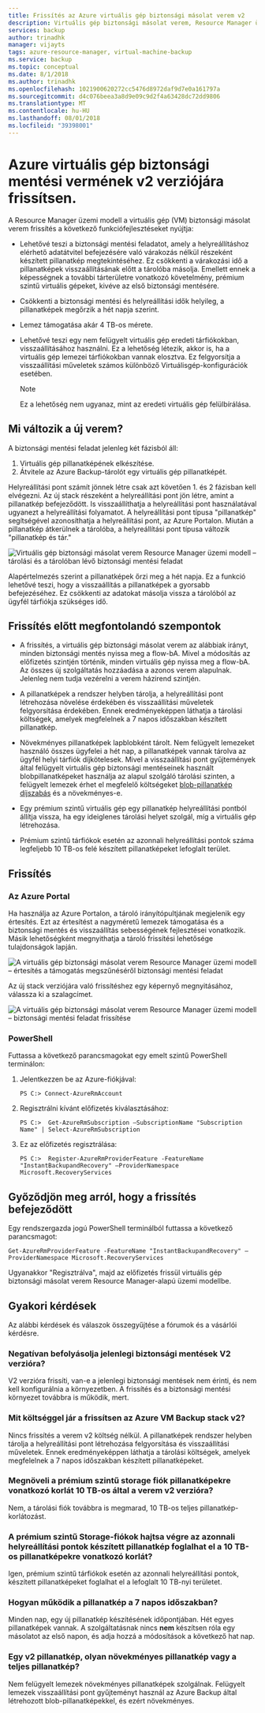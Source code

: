 ```yaml
---
title: Frissítés az Azure virtuális gép biztonsági másolat verem v2
description: Virtuális gép biztonsági másolat verem, Resource Manager üzemi modell frissítési folyamata, és a gyakori kérdések
services: backup
author: trinadhk
manager: vijayts
tags: azure-resource-manager, virtual-machine-backup
ms.service: backup
ms.topic: conceptual
ms.date: 8/1/2018
ms.author: trinadhk
ms.openlocfilehash: 1021900620272cc5476d8972daf9d7e0a161797a
ms.sourcegitcommit: d4c076beea3a8d9e09c9d2f4a63428dc72dd9806
ms.translationtype: MT
ms.contentlocale: hu-HU
ms.lasthandoff: 08/01/2018
ms.locfileid: "39398001"
---
```

# <a name="upgrade-to-azure-vm-backup-stack-v2"></a>Azure virtuális gép biztonsági mentési vermének v2 verziójára frissítsen.

A Resource Manager üzemi modell a virtuális gép (VM) biztonsági másolat verem frissítés a következő funkciófejlesztéseket nyújtja:

* Lehetővé teszi a biztonsági mentési feladatot, amely a helyreállításhoz elérhető adatátvitel befejezésére való várakozás nélkül részeként készített pillanatkép megtekintéséhez. Ez csökkenti a várakozási idő a pillanatképek visszaállításának előtt a tárolóba másolja. Emellett ennek a képességnek a további tárterületre vonatkozó követelmény, prémium szintű virtuális gépeket, kivéve az első biztonsági mentésére.  

* Csökkenti a biztonsági mentési és helyreállítási idők helyileg, a pillanatképek megőrzik a hét napja szerint.

* Lemez támogatása akár 4 TB-os mérete.

* Lehetővé teszi egy nem felügyelt virtuális gép eredeti tárfiókokban, visszaállításához használni. Ez a lehetőség létezik, akkor is, ha a virtuális gép lemezei tárfiókokban vannak elosztva. Ez felgyorsítja a visszaállítási műveletek számos különböző Virtuálisgép-konfigurációk esetében.
    > [!NOTE]
    > Ez a lehetőség nem ugyanaz, mint az eredeti virtuális gép felülbírálása. 
    >

## <a name="whats-changing-in-the-new-stack"></a>Mi változik a új verem?
A biztonsági mentési feladat jelenleg két fázisból áll:
1.  Virtuális gép pillanatképének elkészítése. 
2.  Átvitele az Azure Backup-tárolót egy virtuális gép pillanatképét. 

Helyreállítási pont számít jönnek létre csak azt követően 1. és 2 fázisban kell elvégezni. Az új stack részeként a helyreállítási pont jön létre, amint a pillanatkép befejeződött. Is visszaállíthatja a helyreállítási pont használatával ugyanezt a helyreállítási folyamatot. A helyreállítási pont típusa "pillanatkép" segítségével azonosíthatja a helyreállítási pont, az Azure Portalon. Miután a pillanatkép átkerülnek a tárolóba, a helyreállítási pont típusa változik "pillanatkép és tár." 

![Virtuális gép biztonsági másolat verem Resource Manager üzemi modell – tárolási és a tárolóban lévő biztonsági mentési feladat](./media/backup-azure-vms/instant-rp-flow.jpg) 

Alapértelmezés szerint a pillanatképek őrzi meg a hét napja. Ez a funkció lehetővé teszi, hogy a visszaállítás a pillanatképek a gyorsabb befejezéséhez. Ez csökkenti az adatokat másolja vissza a tárolóból az ügyfél tárfiókja szükséges idő. 

## <a name="considerations-before-upgrade"></a>Frissítés előtt megfontolandó szempontok

* A frissítés, a virtuális gép biztonsági másolat verem az alábbiak irányt, minden biztonsági mentés nyissa meg a flow-bA. Mivel a módosítás az előfizetés szintjén történik, minden virtuális gép nyissa meg a flow-bA. Az összes új szolgáltatás hozzáadása a azonos verem alapulnak. Jelenleg nem tudja vezérelni a verem házirend szintjén.

* A pillanatképek a rendszer helyben tárolja, a helyreállítási pont létrehozása növelése érdekében és visszaállítási műveletek felgyorsítása érdekében. Ennek eredményeképpen láthatja a tárolási költségek, amelyek megfelelnek a 7 napos időszakban készített pillanatkép.

* Növekményes pillanatképek lapblobként tárolt. Nem felügyelt lemezeket használó összes ügyfelei a hét nap, a pillanatképek vannak tárolva az ügyfél helyi tárfiók díjkötelesek. Mivel a visszaállítási pont gyűjtemények által felügyelt virtuális gép biztonsági mentéseinek használt blobpillanatképeket használja az alapul szolgáló tárolási szinten, a felügyelt lemezek érhet el megfelelő költségeket [blob-pillanatkép díjszabás](https://docs.microsoft.com/rest/api/storageservices/understanding-how-snapshots-accrue-charges) és a növekményes-e. 

* Egy prémium szintű virtuális gép egy pillanatkép helyreállítási pontból állítja vissza, ha egy ideiglenes tárolási helyet szolgál, míg a virtuális gép létrehozása.

* Prémium szintű tárfiókok esetén az azonnali helyreállítási pontok száma legfeljebb 10 TB-os felé készített pillanatképeket lefoglalt terület.

## <a name="upgrade"></a>Frissítés
### <a name="the-azure-portal"></a>Az Azure Portal
Ha használja az Azure Portalon, a tároló irányítópultjának megjelenik egy értesítés. Ezt az értesítést a nagyméretű lemezek támogatása és a biztonsági mentés és visszaállítás sebességének fejlesztései vonatkozik. Másik lehetőségként megnyithatja a tároló frissítési lehetősége tulajdonságok lapján.

![A virtuális gép biztonsági másolat verem Resource Manager üzemi modell – értesítés a támogatás megszűnéséről biztonsági mentési feladat](./media/backup-azure-vms/instant-rp-banner.png) 

Az új stack verziójára való frissítéshez egy képernyő megnyitásához, válassza ki a szalagcímet. 

![A virtuális gép biztonsági másolat verem Resource Manager üzemi modell – biztonsági mentési feladat frissítése](./media/backup-azure-vms/instant-rp.png) 

### <a name="powershell"></a>PowerShell
Futtassa a következő parancsmagokat egy emelt szintű PowerShell terminálon:
1.  Jelentkezzen be az Azure-fiókjával: 

    ```
    PS C:> Connect-AzureRmAccount
    ```

2.  Regisztrálni kívánt előfizetés kiválasztásához:

    ```
    PS C:>  Get-AzureRmSubscription –SubscriptionName "Subscription Name" | Select-AzureRmSubscription
    ```

3.  Ez az előfizetés regisztrálása:

    ```
    PS C:>  Register-AzureRmProviderFeature -FeatureName "InstantBackupandRecovery" –ProviderNamespace Microsoft.RecoveryServices
    ```

## <a name="verify-that-the-upgrade-is-finished"></a>Győződjön meg arról, hogy a frissítés befejeződött
Egy rendszergazda jogú PowerShell terminálból futtassa a következő parancsmagot:

```
Get-AzureRmProviderFeature -FeatureName "InstantBackupandRecovery" –ProviderNamespace Microsoft.RecoveryServices
```

Ugyanakkor "Regisztrálva", majd az előfizetés frissül virtuális gép biztonsági másolat verem Resource Manager-alapú üzemi modellbe.

## <a name="frequently-asked-questions"></a>Gyakori kérdések

Az alábbi kérdések és válaszok összegyűjtése a fórumok és a vásárlói kérdésre.

### <a name="will-upgrading-to-v2-impact-current-backups"></a>Negatívan befolyásolja jelenlegi biztonsági mentések V2 verzióra?

V2 verzióra frissíti, van-e a jelenlegi biztonsági mentések nem érinti, és nem kell konfigurálnia a környezetben. A frissítés és a biztonsági mentési környezet továbbra is működik, mert.

### <a name="what-does-it-cost-to-upgrade-to-azure-vm-backup-stack-v2"></a>Mit költséggel jár a frissítsen az Azure VM Backup stack v2?

Nincs frissítés a verem v2 költség nélkül. A pillanatképek rendszer helyben tárolja a helyreállítási pont létrehozása felgyorsítása és visszaállítási műveletek. Ennek eredményeképpen láthatja a tárolási költségek, amelyek megfelelnek a 7 napos időszakban készített pillanatképeket.

### <a name="does-upgrading-to-stack-v2-increase-the-premium-storage-account-snapshot-limit-by-10-tb"></a>Megnöveli a prémium szintű storage fiók pillanatképekre vonatkozó korlát 10 TB-os által a verem v2 verzióra?

Nem, a tárolási fiók továbbra is megmarad, 10 TB-os teljes pillanatkép-korlátozást. 

### <a name="in-premium-storage-accounts-do-snapshots-taken-for-instant-recovery-point-occupy-the-10-tb-snapshot-limit"></a>A prémium szintű Storage-fiókok hajtsa végre az azonnali helyreállítási pontok készített pillanatkép foglalhat el a 10 TB-os pillanatképekre vonatkozó korlát?

Igen, prémium szintű tárfiókok esetén az azonnali helyreállítási pontok, készített pillanatképeket foglalhat el a lefoglalt 10 TB-nyi területet.

### <a name="how-does-the-snapshot-work-during-the-seven-day-period"></a>Hogyan működik a pillanatkép a 7 napos időszakban? 

Minden nap, egy új pillanatkép készítésének időpontjában. Hét egyes pillanatképek vannak. A szolgáltatásnak nincs **nem** készítsen róla egy másolatot az első napon, és adja hozzá a módosítások a következő hat nap.

### <a name="is-a-v2-snapshot-an-incremental-snapshot-or-full-snapshot"></a>Egy v2 pillanatkép, olyan növekményes pillanatkép vagy a teljes pillanatkép?

Nem felügyelt lemezek növekményes pillanatképek szolgálnak. Felügyelt lemezek visszaállítási pont gyűjteményt használ az Azure Backup által létrehozott blob-pillanatképekkel, és ezért növekményes. 
